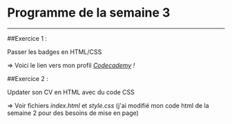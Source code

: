 # Programme de la semaine 3 
---

##Exercice 1 :

Passer les badges en HTML/CSS

=> Voici le lien vers mon profil *[Codecademy](https://www.codecademy.com/users/Meldut/achievements) !*

##Exercice 2 :

Updater son CV en HTML avec du code CSS

=> Voir fichiers *index.html* et *style.css* (j'ai modifié mon code html de la semaine 2 pour des besoins de mise en page)